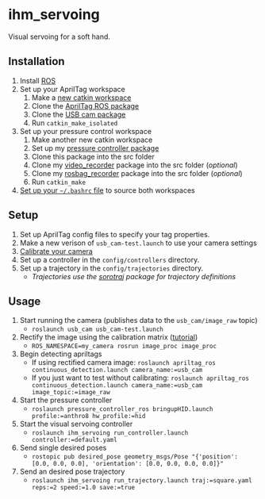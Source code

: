 # ihm_servoing

Visual servoing for a soft hand.

## Installation
1. Install [ROS](https://www.ros.org/)
2. Set up your AprilTag workspace
    1. Make a [new catkin workspace](http://wiki.ros.org/catkin/Tutorials/create_a_workspace)
    2. Clone the [AprilTag ROS package](https://github.com/AprilRobotics/apriltag_ros)
    3. Clone the [USB cam package](http://wiki.ros.org/usb_cam)
    4. Run `catkin_make_isolated`
3. Set up your pressure control workspace
    1. Make another new catkin workspace
    2. Set up my [pressure controller package](https://ctrl-p.cbteeple.com/latest/ros-driver)
    3. Clone this package into the src folder
    4. Clone my [video_recorder](https://github.com/cbteeple/ros_video_recorder) package into the src folder (_optional_)
    5. Clone my [rosbag_recorder](https://github.com/cbteeple/rosbag-recorder) package into the src folder (_optional_)
    6. Run `catkin_make`
4. [Set up your `~/.bashrc` file](https://docs.cbteeple.com/robot/ros#setting-up-ros-on-linux) to source both workspaces

## Setup
1. Set up AprilTag config files to specify your tag properties.
2. Make a new verison of `usb_cam-test.launch` to use your camera settings
3. [Calibrate your camera](https://github.com/NVlabs/Deep_Object_Pose/blob/master/doc/camera_tutorial.md)
4. Set up a controller in the `config/controllers` directory.
5. Set up a trajectory in the `config/trajectories` directory.
    - _Trajectories use the [sorotraj](https://pypi.org/project/sorotraj/) package for trajectory definitions_

## Usage

1. Start running the camera (publishes data to the `usb_cam/image_raw` topic)
    - `roslaunch usb_cam usb_cam-test.launch`
2. Rectify the image using the calibration matrix ([tutorial](http://wiki.ros.org/image_proc))
    - `ROS_NAMESPACE=my_camera rosrun image_proc image_proc`
3. Begin detecting apriltags
    - If using rectified camera image: `roslaunch apriltag_ros continuous_detection.launch camera_name:=usb_cam`
    - If you just want to test without calibrating: `roslaunch apriltag_ros continuous_detection.launch camera_name:=usb_cam image_topic:=image_raw`
4. Start the pressure controller
    - `roslaunch pressure_controller_ros bringupHID.launch profile:=anthro8 hw_profile:=hid`
5. Start the visual servoing controller
    - `roslaunch ihm_servoing run_controller.launch controller:=default.yaml`
6. Send single desired poses
    - `rostopic pub desired_pose geometry_msgs/Pose "{'position': [0.0, 0.0, 0.0], 'orientation': [0.0, 0.0, 0.0, 0.0]}"`
7. Send an desired pose trajectory
    - `roslaunch ihm_servoing run_trajectory.launch traj:=square.yaml reps:=2 speed:=1.0 save:=true`